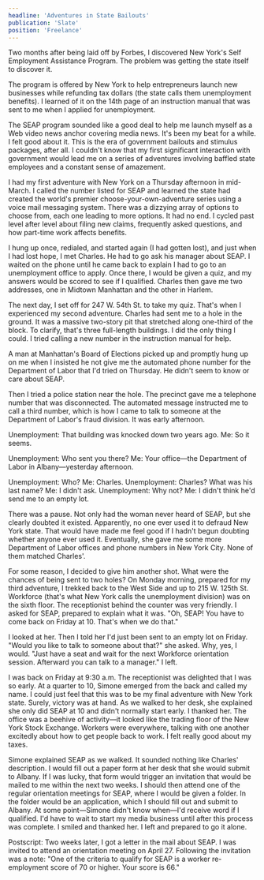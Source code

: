 ```yaml
---
headline: 'Adventures in State Bailouts'
publication: 'Slate'
position: 'Freelance'
---
```


Two months after being laid off by Forbes, I discovered New York's Self
Employment Assistance Program. The problem was getting the state itself to
discover it.

The program is offered by New York to help entrepreneurs launch new
businesses while refunding tax dollars (the state calls them unemployment
benefits). I learned of it on the 14th page of an instruction manual that
was sent to me when I applied for unemployment.

The SEAP program sounded like a good deal to help me launch myself as a
Web video news anchor covering media news. It's been my beat for a while.
I felt good about it. This is the era of government bailouts and stimulus
packages, after all. I couldn't know that my first significant interaction
with government would lead me on a series of adventures involving baffled
state employees and a constant sense of amazement.

I had my first adventure with New York on a Thursday afternoon in
mid-March. I called the number listed for SEAP and learned the state had
created the world's premier choose-your-own-adventure series using a voice
mail messaging system. There was a dizzying array of options to choose
from, each one leading to more options. It had no end. I cycled past level
after level about filing new claims, frequently asked questions, and how
part-time work affects benefits.

I hung up once, redialed, and started again (I had gotten lost), and just
when I had lost hope, I met Charles. He had to go ask his manager about
SEAP. I waited on the phone until he came back to explain I had to go to
an unemployment office to apply. Once there, I would be given a quiz, and
my answers would be scored to see if I qualified. Charles then gave me two
addresses, one in Midtown Manhattan and the other in Harlem.

The next day, I set off for 247 W. 54th St. to take my quiz. That's when I
experienced my second adventure. Charles had sent me to a hole in the
ground. It was a massive two-story pit that stretched along one-third of
the block. To clarify, that's three full-length buildings. I did the only
thing I could. I tried calling a new number in the instruction manual for
help.

A man at Manhattan's Board of Elections picked up and promptly hung up on
me when I insisted he not give me the automated phone number for the
Department of Labor that I'd tried on Thursday. He didn't seem to know or
care about SEAP.

Then I tried a police station near the hole. The precinct gave me a
telephone number that was disconnected. The automated message instructed
me to call a third number, which is how I came to talk to someone at the
Department of Labor's fraud division. It was early afternoon.

Unemployment: That building was knocked down two years ago.
Me: So it seems.

Unemployment: Who sent you there? Me: Your office—the Department of Labor
in Albany—yesterday afternoon.

Unemployment: Who?
Me: Charles.
Unemployment: Charles? What was his last name?
Me: I didn't ask.
Unemployment: Why not?
Me: I didn't think he'd send me to an empty lot.

There was a pause. Not only had the woman never heard of SEAP, but she
clearly doubted it existed. Apparently, no one ever used it to defraud New
York state. That would have made me feel good if I hadn't begun doubting
whether anyone ever used it. Eventually, she gave me some more Department
of Labor offices and phone numbers in New York City. None of them matched
Charles'.

For some reason, I decided to give him another shot. What were the chances
of being sent to two holes? On Monday morning, prepared for my third
adventure, I trekked back to the West Side and up to 215 W. 125th St.
Workforce (that's what New York calls the unemployment division) was on
the sixth floor. The receptionist behind the counter was very friendly. I
asked for SEAP, prepared to explain what it was. "Oh, SEAP! You have to
come back on Friday at 10. That's when we do that."

I looked at her. Then I told her I'd just been sent to an empty lot on
Friday. "Would you like to talk to someone about that?" she asked. Why,
yes, I would. "Just have a seat and wait for the next Workforce
orientation session. Afterward you can talk to a manager." I left.

I was back on Friday at 9:30 a.m. The receptionist was delighted that I
was so early. At a quarter to 10, Simone emerged from the back and called
my name. I could just feel that this was to be my final adventure with New
York state. Surely, victory was at hand. As we walked to her desk, she
explained she only did SEAP at 10 and didn't normally start early. I
thanked her. The office was a beehive of activity—it looked like the
trading floor of the New York Stock Exchange. Workers were everywhere,
talking with one another excitedly about how to get people back to work. I
felt really good about my taxes.

Simone explained SEAP as we walked. It sounded nothing like Charles'
description. I would fill out a paper form at her desk that she would
submit to Albany. If I was lucky, that form would trigger an invitation
that would be mailed to me within the next two weeks. I should then attend
one of the regular orientation meetings for SEAP, where I would be given a
folder. In the folder would be an application, which I should fill out and
submit to Albany. At some point—Simone didn't know when—I'd receive word
if I qualified. I'd have to wait to start my media business until after
this process was complete. I smiled and thanked her. I left and prepared
to go it alone.

Postscript: Two weeks later, I got a letter in the mail about SEAP. I was
invited to attend an orientation meeting on April 27. Following the
invitation was a note: "One of the criteria to qualify for SEAP is a
worker re-employment score of 70 or higher. Your score is 66."
